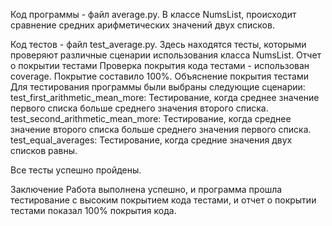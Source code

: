 Код программы - файл average.py. В классе NumsList, происходит сравнение средних арифметических значений двух списков.

Код тестов - файл test_average.py. Здесь находятся тесты, которыми проверяют различные сценарии использования класса NumsList.
Отчет о покрытии тестами
Проверка покрытия кода тестами - использован coverage. Покрытие составило 100%.
Объяснение покрытия тестами
Для тестирования программы были выбраны следующие сценарии:
test_first_arithmetic_mean_more: Тестирование, когда среднее значение первого списка больше среднего значения второго списка.
test_second_arithmetic_mean_more: Тестирование, когда среднее значение второго списка больше среднего значения первого списка.
test_equal_averages: Тестирование, когда средние значения двух списков равны.

Все тесты успешно пройдены. 

Заключение
Работа выполнена успешно, и программа прошла тестирование с высоким покрытием кода тестами, и отчет о покрытии тестами показал 100% покрытия кода.